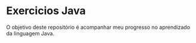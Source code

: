 # Exercicios Java
O objetivo deste repositório é acompanhar meu progresso no aprendizado da linguagem Java. 

